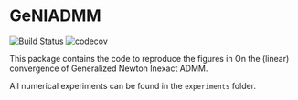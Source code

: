 # GeNIADMM
[![Build Status](https://github.com/tjdiamandis/GeNIADMM.jl/actions/workflows/CI.yml/badge.svg?branch=main)](https://github.com/tjdiamandis/GeNIADMM.jl/actions/workflows/CI.yml?query=branch%3Amain)
[![codecov](https://codecov.io/gh/tjdiamandis/GeNIADMM.jl/branch/main/graph/badge.svg?token=QC5TKORCG1)](https://codecov.io/gh/tjdiamandis/GeNIADMM.jl)

This package contains the code to reproduce the figures in 
On the (linear) convergence of Generalized Newton Inexact ADMM. 

All numerical experiments can be found in the `experiments` folder.
